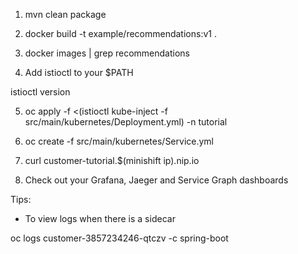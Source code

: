 
1. mvn clean package

2. docker build -t example/recommendations:v1 .

3. docker images | grep recommendations

4. Add istioctl to your $PATH

istioctl version

5. oc apply -f <(istioctl kube-inject -f src/main/kubernetes/Deployment.yml) -n tutorial

6. oc create -f src/main/kubernetes/Service.yml

7. curl customer-tutorial.$(minishift ip).nip.io

8. Check out your Grafana, Jaeger and Service Graph dashboards

Tips:

* To view logs when there is a sidecar

oc logs customer-3857234246-qtczv -c spring-boot

